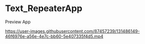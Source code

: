 # Text_RepeaterApp


Preview App

https://user-images.githubusercontent.com/87457239/131486149-46f6976e-a56e-4e7c-bb60-5e407335f4d5.mp4
